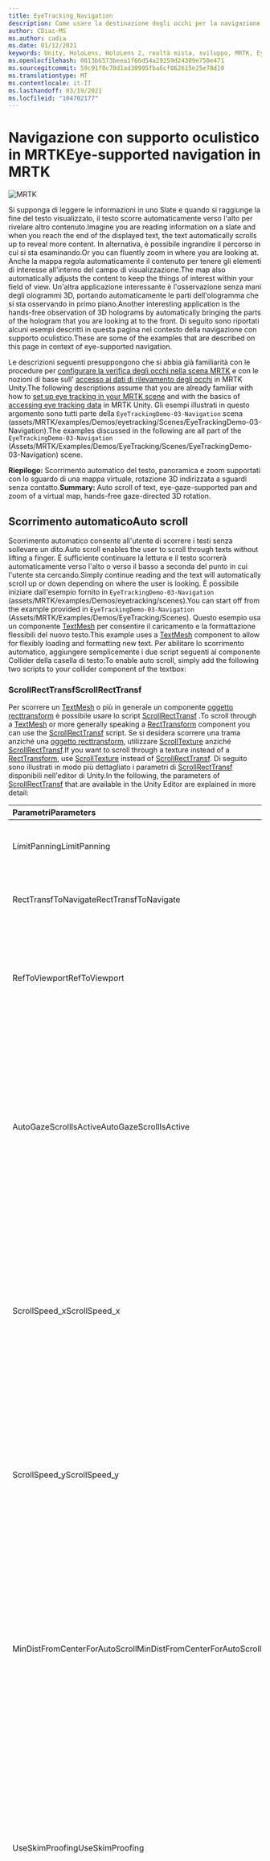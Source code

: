 ```yaml
---
title: EyeTracking_Navigation
description: Come usare la destinazione degli occhi per la navigazione in MRTK
author: CDiaz-MS
ms.author: cadia
ms.date: 01/12/2021
keywords: Unity, HoloLens, HoloLens 2, realtà mista, sviluppo, MRTK, EyeTracking,
ms.openlocfilehash: 0813b6573beea1f66d54a29259d24309e750e471
ms.sourcegitcommit: 59c91f8c70d1ad30995fba6cf862615e25e78d10
ms.translationtype: MT
ms.contentlocale: it-IT
ms.lasthandoff: 03/19/2021
ms.locfileid: "104702177"
---
```

# <a name="eye-supported-navigation-in-mrtk"></a><span data-ttu-id="64bc1-104">Navigazione con supporto oculistico in MRTK</span><span class="sxs-lookup"><span data-stu-id="64bc1-104">Eye-supported navigation in MRTK</span></span>

![MRTK](../images/eye-tracking/mrtk_et_navigation.png)

<span data-ttu-id="64bc1-106">Si supponga di leggere le informazioni in uno Slate e quando si raggiunge la fine del testo visualizzato, il testo scorre automaticamente verso l'alto per rivelare altro contenuto.</span><span class="sxs-lookup"><span data-stu-id="64bc1-106">Imagine you are reading information on a slate and when you reach the end of the displayed text, the text automatically scrolls up to reveal more content.</span></span> <span data-ttu-id="64bc1-107">In alternativa, è possibile ingrandire il percorso in cui si sta esaminando.</span><span class="sxs-lookup"><span data-stu-id="64bc1-107">Or you can fluently zoom in where you are looking at.</span></span> <span data-ttu-id="64bc1-108">Anche la mappa regola automaticamente il contenuto per tenere gli elementi di interesse all'interno del campo di visualizzazione.</span><span class="sxs-lookup"><span data-stu-id="64bc1-108">The map also automatically adjusts the content to keep the things of interest within your field of view.</span></span> <span data-ttu-id="64bc1-109">Un'altra applicazione interessante è l'osservazione senza mani degli ologrammi 3D, portando automaticamente le parti dell'ologramma che si sta osservando in primo piano.</span><span class="sxs-lookup"><span data-stu-id="64bc1-109">Another interesting application is the hands-free observation of 3D holograms by automatically bringing the parts of the hologram that you are looking at to the front.</span></span> <span data-ttu-id="64bc1-110">Di seguito sono riportati alcuni esempi descritti in questa pagina nel contesto della navigazione con supporto oculistico.</span><span class="sxs-lookup"><span data-stu-id="64bc1-110">These are some of the examples that are described on this page in context of eye-supported navigation.</span></span>

<span data-ttu-id="64bc1-111">Le descrizioni seguenti presuppongono che si abbia già familiarità con le procedure per [configurare la verifica degli occhi nella scena MRTK](eye-tracking-basic-setup.md) e con le nozioni di base sull' [accesso ai dati di rilevamento degli occhi](eye-tracking-target-selection.md) in MRTK Unity.</span><span class="sxs-lookup"><span data-stu-id="64bc1-111">The following descriptions assume that you are already familiar with how to [set up eye tracking in your MRTK scene](eye-tracking-basic-setup.md) and with the basics of [accessing eye tracking data](eye-tracking-target-selection.md) in MRTK Unity.</span></span>
<span data-ttu-id="64bc1-112">Gli esempi illustrati in questo argomento sono tutti parte della `EyeTrackingDemo-03-Navigation` scena (assets/MRTK/examples/Demos/eyetracking/Scenes/EyeTrackingDemo-03-Navigation).</span><span class="sxs-lookup"><span data-stu-id="64bc1-112">The examples discussed in the following are all part of the `EyeTrackingDemo-03-Navigation` (Assets/MRTK/Examples/Demos/EyeTracking/Scenes/EyeTrackingDemo-03-Navigation) scene.</span></span>

<span data-ttu-id="64bc1-113">**Riepilogo:** Scorrimento automatico del testo, panoramica e zoom supportati con lo sguardo di una mappa virtuale, rotazione 3D indirizzata a sguardi senza contatto.</span><span class="sxs-lookup"><span data-stu-id="64bc1-113">**Summary:** Auto scroll of text, eye-gaze-supported pan and zoom of a virtual map, hands-free gaze-directed 3D rotation.</span></span>

## <a name="auto-scroll"></a><span data-ttu-id="64bc1-114">Scorrimento automatico</span><span class="sxs-lookup"><span data-stu-id="64bc1-114">Auto scroll</span></span>

<span data-ttu-id="64bc1-115">Scorrimento automatico consente all'utente di scorrere i testi senza sollevare un dito.</span><span class="sxs-lookup"><span data-stu-id="64bc1-115">Auto scroll enables the user to scroll through texts without lifting a finger.</span></span>
<span data-ttu-id="64bc1-116">È sufficiente continuare la lettura e il testo scorrerà automaticamente verso l'alto o verso il basso a seconda del punto in cui l'utente sta cercando.</span><span class="sxs-lookup"><span data-stu-id="64bc1-116">Simply continue reading and the text will automatically scroll up or down depending on where the user is looking.</span></span>
<span data-ttu-id="64bc1-117">È possibile iniziare dall'esempio fornito in `EyeTrackingDemo-03-Navigation` (assets/MRTK/examples/Demos/eyetracking/scenes).</span><span class="sxs-lookup"><span data-stu-id="64bc1-117">You can start off from the example provided in `EyeTrackingDemo-03-Navigation` (Assets/MRTK/Examples/Demos/EyeTracking/Scenes).</span></span>
<span data-ttu-id="64bc1-118">Questo esempio usa un componente [TextMesh](https://docs.unity3d.com/ScriptReference/TextMesh.html) per consentire il caricamento e la formattazione flessibili del nuovo testo.</span><span class="sxs-lookup"><span data-stu-id="64bc1-118">This example uses a [TextMesh](https://docs.unity3d.com/ScriptReference/TextMesh.html) component to allow for flexibly loading and formatting new text.</span></span>
<span data-ttu-id="64bc1-119">Per abilitare lo scorrimento automatico, aggiungere semplicemente i due script seguenti al componente Collider della casella di testo:</span><span class="sxs-lookup"><span data-stu-id="64bc1-119">To enable auto scroll, simply add the following two scripts to your collider component of the textbox:</span></span>

### <a name="scrollrecttransf"></a><span data-ttu-id="64bc1-120">ScrollRectTransf</span><span class="sxs-lookup"><span data-stu-id="64bc1-120">ScrollRectTransf</span></span>

<span data-ttu-id="64bc1-121">Per scorrere un [TextMesh](https://docs.unity3d.com/ScriptReference/TextMesh.html) o più in generale un componente [oggetto recttransform](https://docs.unity3d.com/ScriptReference/RectTransform.html) è possibile usare lo script [ScrollRectTransf](xref:Microsoft.MixedReality.Toolkit.Examples.Demos.EyeTracking.ScrollRectTransf) .</span><span class="sxs-lookup"><span data-stu-id="64bc1-121">To scroll through a [TextMesh](https://docs.unity3d.com/ScriptReference/TextMesh.html) or more generally speaking a [RectTransform](https://docs.unity3d.com/ScriptReference/RectTransform.html) component you can use the [ScrollRectTransf](xref:Microsoft.MixedReality.Toolkit.Examples.Demos.EyeTracking.ScrollRectTransf) script.</span></span>
<span data-ttu-id="64bc1-122">Se si desidera scorrere una trama anziché una [oggetto recttransform](https://docs.unity3d.com/ScriptReference/RectTransform.html), utilizzare [ScrollTexture](xref:Microsoft.MixedReality.Toolkit.Examples.Demos.EyeTracking.ScrollTexture) anziché [ScrollRectTransf](xref:Microsoft.MixedReality.Toolkit.Examples.Demos.EyeTracking.ScrollRectTransf).</span><span class="sxs-lookup"><span data-stu-id="64bc1-122">If you want to scroll through a texture instead of a [RectTransform](https://docs.unity3d.com/ScriptReference/RectTransform.html), use [ScrollTexture](xref:Microsoft.MixedReality.Toolkit.Examples.Demos.EyeTracking.ScrollTexture) instead of [ScrollRectTransf](xref:Microsoft.MixedReality.Toolkit.Examples.Demos.EyeTracking.ScrollRectTransf).</span></span>
<span data-ttu-id="64bc1-123">Di seguito sono illustrati in modo più dettagliato i parametri di [ScrollRectTransf](xref:Microsoft.MixedReality.Toolkit.Examples.Demos.EyeTracking.ScrollRectTransf) disponibili nell'editor di Unity.</span><span class="sxs-lookup"><span data-stu-id="64bc1-123">In the following, the parameters of [ScrollRectTransf](xref:Microsoft.MixedReality.Toolkit.Examples.Demos.EyeTracking.ScrollRectTransf) that are available in the Unity Editor are explained in more detail:</span></span>

<span data-ttu-id="64bc1-124">Parametri</span><span class="sxs-lookup"><span data-stu-id="64bc1-124">Parameters</span></span> | <span data-ttu-id="64bc1-125">Descrizione</span><span class="sxs-lookup"><span data-stu-id="64bc1-125">Description</span></span>
:---- | :----
<span data-ttu-id="64bc1-126">LimitPanning</span><span class="sxs-lookup"><span data-stu-id="64bc1-126">LimitPanning</span></span> | <span data-ttu-id="64bc1-127">Se abilitata, arresterà il contenuto scorrevole al limite.</span><span class="sxs-lookup"><span data-stu-id="64bc1-127">If enabled, will stop the scrollable content at its boundary.</span></span>
<span data-ttu-id="64bc1-128">RectTransfToNavigate</span><span class="sxs-lookup"><span data-stu-id="64bc1-128">RectTransfToNavigate</span></span> | <span data-ttu-id="64bc1-129">Riferimento al [oggetto recttransform](https://docs.unity3d.com/ScriptReference/RectTransform.html) di scorrimento.</span><span class="sxs-lookup"><span data-stu-id="64bc1-129">Reference to the [RectTransform](https://docs.unity3d.com/ScriptReference/RectTransform.html) to scroll in.</span></span>
<span data-ttu-id="64bc1-130">RefToViewport</span><span class="sxs-lookup"><span data-stu-id="64bc1-130">RefToViewport</span></span> | <span data-ttu-id="64bc1-131">Riferimento al [oggetto recttransform](https://docs.unity3d.com/ScriptReference/RectTransform.html) padre del contenuto scorrevole per determinare l'offset e il limite corretti.</span><span class="sxs-lookup"><span data-stu-id="64bc1-131">Reference to the parent [RectTransform](https://docs.unity3d.com/ScriptReference/RectTransform.html) of the scrollable content to determine the correct offset and boundary.</span></span>
<span data-ttu-id="64bc1-132">AutoGazeScrollIsActive</span><span class="sxs-lookup"><span data-stu-id="64bc1-132">AutoGazeScrollIsActive</span></span> | <span data-ttu-id="64bc1-133">Se abilitata, il testo scorrerà automaticamente se l'utente esamina un' *area attiva* (ad esempio, la parte superiore e inferiore del pannello di scorrimento se la velocità di scorrimento verticale non è zero).</span><span class="sxs-lookup"><span data-stu-id="64bc1-133">If enabled, the text will automatically scroll if the user looks at an *active region* (e.g., the top and bottom part of your scroll panel if the vertical scroll speed is not zero).</span></span>
<span data-ttu-id="64bc1-134">ScrollSpeed_x</span><span class="sxs-lookup"><span data-stu-id="64bc1-134">ScrollSpeed_x</span></span> | <span data-ttu-id="64bc1-135">Se il valore è impostato su un valore diverso da zero, verrà abilitato lo scorrimento orizzontale.</span><span class="sxs-lookup"><span data-stu-id="64bc1-135">If set to a value unequal to zero, horizontal scroll will be enabled.</span></span> <span data-ttu-id="64bc1-136">I valori negativi indicano una modifica nella direzione di scorrimento, da sinistra a destra rispetto a destra a sinistra.</span><span class="sxs-lookup"><span data-stu-id="64bc1-136">Negative values mean a change in scroll direction: Left to right vs. right to left.</span></span>
<span data-ttu-id="64bc1-137">ScrollSpeed_y</span><span class="sxs-lookup"><span data-stu-id="64bc1-137">ScrollSpeed_y</span></span> | <span data-ttu-id="64bc1-138">Se il valore è impostato su un valore diverso da zero, verrà abilitato lo scorrimento verticale.</span><span class="sxs-lookup"><span data-stu-id="64bc1-138">If set to a value unequal to zero, vertical scroll will be enabled.</span></span> <span data-ttu-id="64bc1-139">I valori negativi indicano una modifica nella direzione di scorrimento: fino a verso il basso e verso l'alto.</span><span class="sxs-lookup"><span data-stu-id="64bc1-139">Negative values mean a change in scroll direction:  Up to down vs. down to up.</span></span>
<span data-ttu-id="64bc1-140">MinDistFromCenterForAutoScroll</span><span class="sxs-lookup"><span data-stu-id="64bc1-140">MinDistFromCenterForAutoScroll</span></span> | <span data-ttu-id="64bc1-141">Distanza minima normalizzata in x e y dal centro della casella di hit della destinazione (0,0) per scorrere.</span><span class="sxs-lookup"><span data-stu-id="64bc1-141">Normalized minimal distance in x and y from center of the target's hit box (0, 0) to scroll.</span></span> <span data-ttu-id="64bc1-142">Pertanto, i valori devono essere compresi tra 0 (scorrimento sempre) e 0,5 (nessun scorrimento).</span><span class="sxs-lookup"><span data-stu-id="64bc1-142">Thus, values must range between 0 (always scroll) and 0.5 (no scroll).</span></span>
<span data-ttu-id="64bc1-143">UseSkimProofing</span><span class="sxs-lookup"><span data-stu-id="64bc1-143">UseSkimProofing</span></span> | <span data-ttu-id="64bc1-144">Se abilitata, impedisce spostamenti improvvisi di scorrimento quando si esamina rapidamente.</span><span class="sxs-lookup"><span data-stu-id="64bc1-144">If enabled, it prevents sudden scroll movements when quickly looking around.</span></span> <span data-ttu-id="64bc1-145">In questo modo lo scorrimento potrebbe essere meno sensibile.</span><span class="sxs-lookup"><span data-stu-id="64bc1-145">This may make scrolling feel less responsive though.</span></span> <span data-ttu-id="64bc1-146">Può essere ottimizzato con il valore *SkimProofUpdateSpeed* .</span><span class="sxs-lookup"><span data-stu-id="64bc1-146">It can be tuned with the *SkimProofUpdateSpeed* value.</span></span>
<span data-ttu-id="64bc1-147">SkimProofUpdateSpeed</span><span class="sxs-lookup"><span data-stu-id="64bc1-147">SkimProofUpdateSpeed</span></span> | <span data-ttu-id="64bc1-148">Più basso è il valore, più lento sarà la velocità di scorrimento dopo lo skimming.</span><span class="sxs-lookup"><span data-stu-id="64bc1-148">The lower the value, the slower the scrolling will speed up after skimming.</span></span> <span data-ttu-id="64bc1-149">Valore consigliato: 5.</span><span class="sxs-lookup"><span data-stu-id="64bc1-149">Recommended value: 5.</span></span>

![Configurazione di scorrimento con supporto oculistico in Unity](../images/eye-tracking/mrtk_et_nav_scroll.jpg)

### <a name="eyetrackingtarget"></a><span data-ttu-id="64bc1-151">EyeTrackingTarget</span><span class="sxs-lookup"><span data-stu-id="64bc1-151">EyeTrackingTarget</span></span>

<span data-ttu-id="64bc1-152">Il fissaggio del componente _EyeTrackingTarget_ consente di gestire in modo flessibile gli eventi correlati agli sguardi.</span><span class="sxs-lookup"><span data-stu-id="64bc1-152">Attaching the _EyeTrackingTarget_ component allows for flexibly handle eye-gaze-related events.</span></span>
<span data-ttu-id="64bc1-153">Nell'esempio Scroll viene illustrato lo scorrimento del testo che inizia quando l'utente *osserva* il pannello e si interrompe quando l'utente sta *cercando* .</span><span class="sxs-lookup"><span data-stu-id="64bc1-153">The scroll sample demonstrates scrolling text that starts when the user *looks* at the panel and stops when the user is *looking away* from it.</span></span>
<span data-ttu-id="64bc1-154">![Configurazione di scorrimento con supporto oculistico in Unity: EyeTrackingTarget](../images/eye-tracking/mrtk_et_nav_scroll_ettarget.jpg)</span><span class="sxs-lookup"><span data-stu-id="64bc1-154">![Eye-supported scroll setup in Unity: EyeTrackingTarget](../images/eye-tracking/mrtk_et_nav_scroll_ettarget.jpg)</span></span>

## <a name="gaze-supported-pan-and-zoom"></a><span data-ttu-id="64bc1-155">Panoramica e zoom supportati</span><span class="sxs-lookup"><span data-stu-id="64bc1-155">Gaze-supported pan and zoom</span></span>

<span data-ttu-id="64bc1-156">Chi non ha usato una mappa virtuale prima di cercare la propria abitazione o esplorare i posti completamente nuovi?</span><span class="sxs-lookup"><span data-stu-id="64bc1-156">Who hasn't used a virtual map before to search for their home or to explore entirely new places?</span></span> <span data-ttu-id="64bc1-157">Il rilevamento degli occhi consente di esaminare direttamente le parti a cui si è interessati e, una volta ingrandita, è possibile seguire in modo semplice il corso di una strada per esplorare il quartiere.</span><span class="sxs-lookup"><span data-stu-id="64bc1-157">Eye tracking allows you to directly dive into exactly the parts that you're interested in and once zoomed in, you can smoothly follow the course of a street to explore your neighborhood!</span></span>
<span data-ttu-id="64bc1-158">Questa operazione non è utile solo per l'esplorazione delle mappe geografiche, ma anche per l'estrazione di dettagli in fotografie, visualizzazioni dei dati o persino immagini mediche con flusso live.</span><span class="sxs-lookup"><span data-stu-id="64bc1-158">This is not only useful for exploring geographical maps, but also to checking out details in photographs, data visualizations or even live-streamed medical imagery.</span></span> <span data-ttu-id="64bc1-159">Per usare questa funzionalità nell'app è facile.</span><span class="sxs-lookup"><span data-stu-id="64bc1-159">To use this capability in your app is easy!</span></span> <span data-ttu-id="64bc1-160">Per il rendering del contenuto in una [trama]( https://docs.unity3d.com/ScriptReference/Texture.html) (ad esempio, una foto e i dati trasmessi), è sufficiente aggiungere lo script [PanZoomTexture](xref:Microsoft.MixedReality.Toolkit.Examples.Demos.EyeTracking.PanZoomTexture) .</span><span class="sxs-lookup"><span data-stu-id="64bc1-160">For content rendered to a [Texture]( https://docs.unity3d.com/ScriptReference/Texture.html) (e.g., a photo, streamed data), simply add the [PanZoomTexture](xref:Microsoft.MixedReality.Toolkit.Examples.Demos.EyeTracking.PanZoomTexture) script.</span></span>
<span data-ttu-id="64bc1-161">Per un [oggetto recttransform](https://docs.unity3d.com/ScriptReference/RectTransform.html) usare [PanZoomRectTransf](xref:Microsoft.MixedReality.Toolkit.Examples.Demos.EyeTracking.PanZoomRectTransf).</span><span class="sxs-lookup"><span data-stu-id="64bc1-161">For a [RectTransform](https://docs.unity3d.com/ScriptReference/RectTransform.html) use [PanZoomRectTransf](xref:Microsoft.MixedReality.Toolkit.Examples.Demos.EyeTracking.PanZoomRectTransf).</span></span> <span data-ttu-id="64bc1-162">Estendendo la funzionalità di [scorrimento automatico](#auto-scroll) , abbiamo essenzialmente lo scorrimento verticale e orizzontale allo stesso tempo per ingrandire il contenuto intorno al punto di messa a fuoco corrente dell'utente.</span><span class="sxs-lookup"><span data-stu-id="64bc1-162">Extending the [Auto Scroll](#auto-scroll) capability, we essentially enable to scroll both vertically and horizontally at the same time and magnify content right around the user's current focus point.</span></span>

<span data-ttu-id="64bc1-163">Parametri</span><span class="sxs-lookup"><span data-stu-id="64bc1-163">Parameters</span></span> | <span data-ttu-id="64bc1-164">Descrizione</span><span class="sxs-lookup"><span data-stu-id="64bc1-164">Description</span></span>
:---- | :----
<span data-ttu-id="64bc1-165">LimitPanning</span><span class="sxs-lookup"><span data-stu-id="64bc1-165">LimitPanning</span></span> | <span data-ttu-id="64bc1-166">Se abilitata, arresterà il contenuto scorrevole al limite.</span><span class="sxs-lookup"><span data-stu-id="64bc1-166">If enabled, will stop the scrollable content at its boundary.</span></span>
<span data-ttu-id="64bc1-167">HandZoomEnabledOnStartup</span><span class="sxs-lookup"><span data-stu-id="64bc1-167">HandZoomEnabledOnStartup</span></span> | <span data-ttu-id="64bc1-168">Indica se i movimenti della mano vengono abilitati automaticamente per eseguire un movimento di zoom.</span><span class="sxs-lookup"><span data-stu-id="64bc1-168">Indicates whether hand gestures are automatically enabled to perform a zoom gesture.</span></span> <span data-ttu-id="64bc1-169">Potrebbe essere necessario disabilitarlo inizialmente per evitare l'attivazione accidentale di azioni di zoom.</span><span class="sxs-lookup"><span data-stu-id="64bc1-169">You may want to disable it at first to avoid accidentally triggering zoom actions.</span></span>
<span data-ttu-id="64bc1-170">RendererOfTextureToBeNavigated</span><span class="sxs-lookup"><span data-stu-id="64bc1-170">RendererOfTextureToBeNavigated</span></span> | <span data-ttu-id="64bc1-171">Renderer di riferimento della trama da esplorare.</span><span class="sxs-lookup"><span data-stu-id="64bc1-171">Referenced renderer of the texture to be navigated.</span></span>
<span data-ttu-id="64bc1-172">Zoom_Acceleration</span><span class="sxs-lookup"><span data-stu-id="64bc1-172">Zoom_Acceleration</span></span> | <span data-ttu-id="64bc1-173">Accelerazione zoom che definisce la ripidezza del mapping della funzione di velocità logistica.</span><span class="sxs-lookup"><span data-stu-id="64bc1-173">Zoom acceleration defining the steepness of logistic speed function mapping.</span></span>
<span data-ttu-id="64bc1-174">Zoom_SpeedMax</span><span class="sxs-lookup"><span data-stu-id="64bc1-174">Zoom_SpeedMax</span></span> | <span data-ttu-id="64bc1-175">Velocità massima dello zoom.</span><span class="sxs-lookup"><span data-stu-id="64bc1-175">Maximum zoom speed.</span></span>
<span data-ttu-id="64bc1-176">Zoom_MinScale</span><span class="sxs-lookup"><span data-stu-id="64bc1-176">Zoom_MinScale</span></span> | <span data-ttu-id="64bc1-177">Scala minima della trama per lo zoom avanti, ad esempio 0,5 f (metà delle dimensioni originali).</span><span class="sxs-lookup"><span data-stu-id="64bc1-177">Minimum scale of the texture for zoom in - e.g., 0.5f (half the original size).</span></span>
<span data-ttu-id="64bc1-178">Zoom_MaxScale</span><span class="sxs-lookup"><span data-stu-id="64bc1-178">Zoom_MaxScale</span></span> | <span data-ttu-id="64bc1-179">Scala massima della trama per lo zoom indietro, ad esempio 1F (dimensioni originali) o 2.0 f (doppia le dimensioni originali).</span><span class="sxs-lookup"><span data-stu-id="64bc1-179">Maximum scale of the texture for zoom out - e.g., 1f (the original size) or 2.0f (double the original size).</span></span>
<span data-ttu-id="64bc1-180">Zoom_TimeInSecToZoom</span><span class="sxs-lookup"><span data-stu-id="64bc1-180">Zoom_TimeInSecToZoom</span></span> | <span data-ttu-id="64bc1-181">Zoom temporizzato: una volta attivato, viene eseguito uno zoom avanti/indietro per il periodo di tempo specificato in secondi.</span><span class="sxs-lookup"><span data-stu-id="64bc1-181">Timed zoom: Once triggered, a zoom in/out will be performed for the given amount of time in seconds.</span></span>
<span data-ttu-id="64bc1-182">Zoom_Gesture</span><span class="sxs-lookup"><span data-stu-id="64bc1-182">Zoom_Gesture</span></span> | <span data-ttu-id="64bc1-183">Tipo di movimento della mano da usare per eseguire lo zoom avanti o indietro.</span><span class="sxs-lookup"><span data-stu-id="64bc1-183">Type of hand gesture to use to zoom in/out.</span></span>
--- | ---
<span data-ttu-id="64bc1-184">Pan_AutoScrollIsActive</span><span class="sxs-lookup"><span data-stu-id="64bc1-184">Pan_AutoScrollIsActive</span></span> | <span data-ttu-id="64bc1-185">Se abilitata, il testo scorrerà automaticamente se l'utente esamina un' *area attiva* (ad esempio, la parte superiore e inferiore del pannello di scorrimento se la velocità di scorrimento verticale non è zero).</span><span class="sxs-lookup"><span data-stu-id="64bc1-185">If enabled, the text will automatically scroll if the user looks at an *active region* (e.g., the top and bottom part of your scroll panel if the vertical scroll speed is not zero).</span></span>
<span data-ttu-id="64bc1-186">Pan_Speed_x</span><span class="sxs-lookup"><span data-stu-id="64bc1-186">Pan_Speed_x</span></span> | <span data-ttu-id="64bc1-187">Se il valore è impostato su un valore diverso da zero, verrà abilitato lo scorrimento orizzontale.</span><span class="sxs-lookup"><span data-stu-id="64bc1-187">If set to a value unequal to zero, horizontal scroll will be enabled.</span></span> <span data-ttu-id="64bc1-188">I valori negativi indicano una modifica nella direzione di scorrimento, da sinistra a destra rispetto a destra a sinistra.</span><span class="sxs-lookup"><span data-stu-id="64bc1-188">Negative values mean a change in scroll direction: Left to right vs. right to left.</span></span>
<span data-ttu-id="64bc1-189">Pan_Speed_y</span><span class="sxs-lookup"><span data-stu-id="64bc1-189">Pan_Speed_y</span></span> | <span data-ttu-id="64bc1-190">Se il valore è impostato su un valore diverso da zero, verrà abilitato lo scorrimento verticale.</span><span class="sxs-lookup"><span data-stu-id="64bc1-190">If set to a value unequal to zero, vertical scroll will be enabled.</span></span> <span data-ttu-id="64bc1-191">I valori negativi indicano una modifica nella direzione di scorrimento: fino a verso il basso e verso l'alto.</span><span class="sxs-lookup"><span data-stu-id="64bc1-191">Negative values mean a change in scroll direction:  Up to down vs. down to up.</span></span>
<span data-ttu-id="64bc1-192">Pan_MinDistFromCenter</span><span class="sxs-lookup"><span data-stu-id="64bc1-192">Pan_MinDistFromCenter</span></span> | <span data-ttu-id="64bc1-193">Distanza minima normalizzata in x e y dal centro della casella di hit della destinazione (0,0) per scorrere.</span><span class="sxs-lookup"><span data-stu-id="64bc1-193">Normalized minimal distance in x and y from center of the target's hit box (0, 0) to scroll.</span></span> <span data-ttu-id="64bc1-194">Pertanto, i valori devono essere compresi tra 0 (scorrimento sempre) e 0,5 (nessun scorrimento).</span><span class="sxs-lookup"><span data-stu-id="64bc1-194">Thus, values must range between 0 (always scroll) and 0.5 (no scroll).</span></span>
<span data-ttu-id="64bc1-195">UseSkimProofing</span><span class="sxs-lookup"><span data-stu-id="64bc1-195">UseSkimProofing</span></span> | <span data-ttu-id="64bc1-196">Se abilitata, impedisce spostamenti improvvisi di scorrimento quando si esamina rapidamente.</span><span class="sxs-lookup"><span data-stu-id="64bc1-196">If enabled, it prevents sudden scroll movements when quickly looking around.</span></span> <span data-ttu-id="64bc1-197">In questo modo lo scorrimento potrebbe essere meno sensibile.</span><span class="sxs-lookup"><span data-stu-id="64bc1-197">This may make scrolling feel less responsive though.</span></span> <span data-ttu-id="64bc1-198">Può essere ottimizzato con il valore *SkimProofUpdateSpeed* .</span><span class="sxs-lookup"><span data-stu-id="64bc1-198">It can be tuned with the *SkimProofUpdateSpeed* value.</span></span>
<span data-ttu-id="64bc1-199">SkimProofUpdateSpeed</span><span class="sxs-lookup"><span data-stu-id="64bc1-199">SkimProofUpdateSpeed</span></span> | <span data-ttu-id="64bc1-200">Più basso è il valore, più lento sarà la velocità di scorrimento dopo lo skimming.</span><span class="sxs-lookup"><span data-stu-id="64bc1-200">The lower the value, the slower the scrolling will speed up after skimming.</span></span> <span data-ttu-id="64bc1-201">Valore consigliato: 5.</span><span class="sxs-lookup"><span data-stu-id="64bc1-201">Recommended value: 5.</span></span>

![Panoramica e configurazione di zoom supportati da Eye in Unity](../images/eye-tracking/mrtk_et_nav_panzoom.jpg)

## <a name="attention-based-3d-rotation"></a><span data-ttu-id="64bc1-203">Rotazione 3D basata sull'attenzione</span><span class="sxs-lookup"><span data-stu-id="64bc1-203">Attention-based 3D rotation</span></span>

<span data-ttu-id="64bc1-204">Si supponga di esaminare un oggetto 3D e le parti che si desidera visualizzare in modo più accurato si rivolgono a te, come se il sistema fosse in grado di leggere e sapere di trasformare l'elemento verso l'utente.</span><span class="sxs-lookup"><span data-stu-id="64bc1-204">Imagine looking at a 3D object and the parts you want to see more closely magically turn toward you - as if the system would read your mind and know to turn the item toward you!</span></span>
<span data-ttu-id="64bc1-205">Si tratta dell'idea per le rotazioni 3D basate sull'attenzione che consentono di esaminare tutti i lati di un ologramma senza sollevare un dito.</span><span class="sxs-lookup"><span data-stu-id="64bc1-205">That is the idea for attention-based 3D rotations which enable you to investigate all side of a hologram without lifting a finger.</span></span>
<span data-ttu-id="64bc1-206">Per abilitare questo comportamento, è sufficiente aggiungere lo script [OnLookAtRotateByEyeGaze](xref:Microsoft.MixedReality.Toolkit.Examples.Demos.EyeTracking.OnLookAtRotateByEyeGaze) alla parte di GameObject con un componente [Collider](https://docs.unity3d.com/ScriptReference/Collider.html) .</span><span class="sxs-lookup"><span data-stu-id="64bc1-206">To enable this behavior, simply add the [OnLookAtRotateByEyeGaze](xref:Microsoft.MixedReality.Toolkit.Examples.Demos.EyeTracking.OnLookAtRotateByEyeGaze) script to the part of your GameObject with a [Collider](https://docs.unity3d.com/ScriptReference/Collider.html) component.</span></span>
<span data-ttu-id="64bc1-207">È possibile modificare diversi parametri elencati di seguito per limitare la velocità e le direzioni in cui l'ologramma girerà.</span><span class="sxs-lookup"><span data-stu-id="64bc1-207">You can tweak several parameters that are listed below to limit how fast and in which directions the hologram will turn.</span></span>

<span data-ttu-id="64bc1-208">Come si può immaginare, l'attivazione di questo comportamento in qualsiasi momento potrebbe diventare rapidamente molto dispersiva in una scena affollata.</span><span class="sxs-lookup"><span data-stu-id="64bc1-208">As you can imagine, having this behavior active at all times may quickly become pretty distracting in a crowded scene.</span></span>
<span data-ttu-id="64bc1-209">Questo è il motivo per cui è consigliabile iniziare con questo comportamento disabilitato e quindi abilitarlo rapidamente usando i comandi vocali.</span><span class="sxs-lookup"><span data-stu-id="64bc1-209">This is why you may want to start out with this behavior disabled and then enable it quickly using voice commands.</span></span>
<span data-ttu-id="64bc1-210">In alternativa, è stato aggiunto un esempio in `EyeTrackingDemo-03-Navigation` (assets/MRTK/examples/Demos/eyetracking/scenes) per usare [TargetMoveToCamera](xref:Microsoft.MixedReality.Toolkit.Examples.Demos.EyeTracking.TargetMoveToCamera) per il quale è possibile selezionare una destinazione con lo stato attivo e il suo volo è davanti all'utente .</span><span class="sxs-lookup"><span data-stu-id="64bc1-210">Alternatively, we added an example in `EyeTrackingDemo-03-Navigation` (Assets/MRTK/Examples/Demos/EyeTracking/Scenes) to use [TargetMoveToCamera](xref:Microsoft.MixedReality.Toolkit.Examples.Demos.EyeTracking.TargetMoveToCamera) for which you can select a focused target and it flies in front of you - simply say *"Come to me"*.</span></span>

<span data-ttu-id="64bc1-211">Una volta nella modalità near, la modalità di rotazione automatica viene abilitata automaticamente.</span><span class="sxs-lookup"><span data-stu-id="64bc1-211">Once in the near mode, the auto rotation mode is automatically enabled.</span></span>
<span data-ttu-id="64bc1-212">In tale modalità, è possibile osservarla da tutti i lati, semplicemente inclinando il sistema e visualizzandola, cercandola per spostarla e ruotarla con la mano.</span><span class="sxs-lookup"><span data-stu-id="64bc1-212">In that mode, you can observe it from all sides either simply leaning back and looking at it, walking around it or reaching out to grab and rotate it with your hand.</span></span> <span data-ttu-id="64bc1-213">Quando si ignora la destinazione (si osservi & pizzicare o *"rinviare"*), viene ripristinata la posizione originale e si smette di reagire all'utente da Afar.</span><span class="sxs-lookup"><span data-stu-id="64bc1-213">When you dismiss the target (look & pinch or say *"Send back"*), it will return to its original location and will stop reacting to you from afar.</span></span>

<span data-ttu-id="64bc1-214">Parametri</span><span class="sxs-lookup"><span data-stu-id="64bc1-214">Parameters</span></span> | <span data-ttu-id="64bc1-215">Descrizione</span><span class="sxs-lookup"><span data-stu-id="64bc1-215">Description</span></span>
:---- | :----
<span data-ttu-id="64bc1-216">SpeedX</span><span class="sxs-lookup"><span data-stu-id="64bc1-216">SpeedX</span></span> | <span data-ttu-id="64bc1-217">Velocità di rotazione orizzontale.</span><span class="sxs-lookup"><span data-stu-id="64bc1-217">Horizontal rotation speed.</span></span>
<span data-ttu-id="64bc1-218">Veloce</span><span class="sxs-lookup"><span data-stu-id="64bc1-218">SpeedY</span></span> | <span data-ttu-id="64bc1-219">Velocità di rotazione verticale.</span><span class="sxs-lookup"><span data-stu-id="64bc1-219">Vertical rotation speed.</span></span>
<span data-ttu-id="64bc1-220">InverseX</span><span class="sxs-lookup"><span data-stu-id="64bc1-220">InverseX</span></span> | <span data-ttu-id="64bc1-221">Per invertire la direzione di rotazione orizzontale.</span><span class="sxs-lookup"><span data-stu-id="64bc1-221">To inverse the horizontal rotation direction.</span></span>
<span data-ttu-id="64bc1-222">Inversa</span><span class="sxs-lookup"><span data-stu-id="64bc1-222">InverseY</span></span> | <span data-ttu-id="64bc1-223">Per invertire la direzione di rotazione verticale.</span><span class="sxs-lookup"><span data-stu-id="64bc1-223">To inverse the vertical rotation direction.</span></span>
<span data-ttu-id="64bc1-224">RotationThreshInDegrees</span><span class="sxs-lookup"><span data-stu-id="64bc1-224">RotationThreshInDegrees</span></span> | <span data-ttu-id="64bc1-225">Se l'angolo tra' sguardo a destinazione ' è fotocamera a destinazione ' è inferiore a questo valore, non eseguire alcuna operazione.</span><span class="sxs-lookup"><span data-stu-id="64bc1-225">If the angle between 'Gaze to Target' and 'Camera to Target' is less than this value, do nothing.</span></span> <span data-ttu-id="64bc1-226">Ciò consente di evitare piccole rotazioni nervose.</span><span class="sxs-lookup"><span data-stu-id="64bc1-226">This is to prevent small jittery rotations..</span></span>
<span data-ttu-id="64bc1-227">MinRotX</span><span class="sxs-lookup"><span data-stu-id="64bc1-227">MinRotX</span></span> | <span data-ttu-id="64bc1-228">Angolo di rotazione orizzontale minimo.</span><span class="sxs-lookup"><span data-stu-id="64bc1-228">Minimum horizontal rotation angle.</span></span> <span data-ttu-id="64bc1-229">Questo consente di limitare la rotazione in direzioni diverse.</span><span class="sxs-lookup"><span data-stu-id="64bc1-229">This is to limit the rotation in different directions.</span></span>
<span data-ttu-id="64bc1-230">MaxRotX</span><span class="sxs-lookup"><span data-stu-id="64bc1-230">MaxRotX</span></span> | <span data-ttu-id="64bc1-231">Angolo di rotazione orizzontale massimo.</span><span class="sxs-lookup"><span data-stu-id="64bc1-231">Maximum horizontal rotation angle.</span></span> <span data-ttu-id="64bc1-232">Questo consente di limitare la rotazione in direzioni diverse.</span><span class="sxs-lookup"><span data-stu-id="64bc1-232">This is to limit the rotation in different directions.</span></span>
<span data-ttu-id="64bc1-233">MinRotY</span><span class="sxs-lookup"><span data-stu-id="64bc1-233">MinRotY</span></span> | <span data-ttu-id="64bc1-234">Angolo di rotazione verticale minimo per limitare la rotazione intorno all'asse x.</span><span class="sxs-lookup"><span data-stu-id="64bc1-234">Minimal vertical rotation angle to limit the rotation around the x axis.</span></span>
<span data-ttu-id="64bc1-235">MaxRotY</span><span class="sxs-lookup"><span data-stu-id="64bc1-235">MaxRotY</span></span> | <span data-ttu-id="64bc1-236">Angolo di rotazione verticale massimo per limitare la rotazione intorno all'asse y.</span><span class="sxs-lookup"><span data-stu-id="64bc1-236">Maximum vertical rotation angle to limit the rotation around the y axis.</span></span>

![Configurazione della rotazione 3D con supporto oculare in Unity](../images/eye-tracking/mrtk_et_nav_rotate.jpg)

<span data-ttu-id="64bc1-238">In sintesi, gli script precedenti dovrebbero consentire di iniziare a usare gli occhi per le varie attività di esplorazione di input, ad esempio lo scorrimento dei testi, lo zoom e la panoramica delle trame, nonché la rotazione dell'analisi degli ologrammi 3D.</span><span class="sxs-lookup"><span data-stu-id="64bc1-238">In summary, the above scripts should enable you to  get started to use eye gaze for various input navigation tasks such as scrolling texts, zooming and panning textures as well as rotating investigating 3D holograms.</span></span>

### <a name="see-also"></a><span data-ttu-id="64bc1-239">Vedi anche</span><span class="sxs-lookup"><span data-stu-id="64bc1-239">See also</span></span>

- [<span data-ttu-id="64bc1-240">Configurazione di base di MRTK per l'uso di Eye Tracking</span><span class="sxs-lookup"><span data-stu-id="64bc1-240">Basic MRTK setup to use eye tracking</span></span>](eye-tracking-basic-setup.md)
- [<span data-ttu-id="64bc1-241">Selezione della destinazione supportata dagli occhi</span><span class="sxs-lookup"><span data-stu-id="64bc1-241">Eye-supported target selection</span></span>](eye-tracking-target-selection.md)

---
[<span data-ttu-id="64bc1-242">Torna a "Eye Tracking in the MixedRealityToolkit"</span><span class="sxs-lookup"><span data-stu-id="64bc1-242">Back to "Eye tracking in the MixedRealityToolkit"</span></span>](eye-tracking-main.md)
